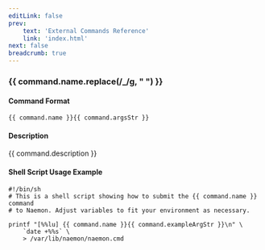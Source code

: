 ```yaml
---
editLink: false
prev:
    text: 'External Commands Reference'
    link: 'index.html'
next: false
breadcrumb: true
---
```


<script setup>
const command = {"args":[{"name":"hostgroup_name","type":"HOSTGROUP"},{"name":"hostname","type":"STRING"},{"name":"service_description","type":"STRING"},{"name":"downtime_start_time","type":"TIMESTAMP"},{"name":"comment","type":"STRING"}],"name":"DEL_DOWNTIME_BY_START_TIME_COMMENT","description":"This command deletes all downtimes matching the specified filters.","classes":["downtime"],"argsStr":";hostgroup_name;hostname;service_description;downtime_start_time;comment","exampleArgStr":";hostgroup1;host1;service1;1478648441;This is an example comment."};
</script>

<h3>{{ command.name.replace(/_/g, " ") }}</h3>

#### Command Format

`{{ command.name }}{{ command.argsStr }}`

#### Description

{{ command.description }}

#### Shell Script Usage Example

```sh-vue
#!/bin/sh
# This is a shell script showing how to submit the {{ command.name }} command
# to Naemon. Adjust variables to fit your environment as necessary.

printf "[%%lu] {{ command.name }}{{ command.exampleArgStr }}\n" \
    `date +%%s` \
    > /var/lib/naemon/naemon.cmd
```
